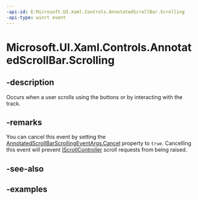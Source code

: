 ```yaml
---
-api-id: E:Microsoft.UI.Xaml.Controls.AnnotatedScrollBar.Scrolling
-api-type: winrt event
---
```


# Microsoft.UI.Xaml.Controls.AnnotatedScrollBar.Scrolling

<!--
public event Windows.Foundation.TypedEventHandler<Microsoft.UI.Xaml.Controls.AnnotatedScrollBar,Microsoft.UI.Xaml.Controls.AnnotatedScrollBarScrollingEventArgs> Scrolling;
-->


## -description

Occurs when a user scrolls using the buttons or by interacting with the track.

## -remarks

You can cancel this event by setting the [AnnotatedScrollBarScrollingEventArgs.Cancel](annotatedscrollbarscrollingeventargs_cancel.md) property to `true`. Cancelling this event will prevent [IScrollController](../microsoft.ui.xaml.controls.primitives/iscrollcontroller.md) scroll requests from being raised.

## -see-also

## -examples


